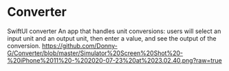 # Converter
SwiftUI converter
An app that handles unit conversions: users will select an input unit and an output unit, then enter a value, and see the output of the conversion.
https://github.com/Donny-G/Converter/blob/master/Simulator%20Screen%20Shot%20-%20iPhone%2011%20-%202020-07-23%20at%2023.02.40.png?raw=true
